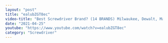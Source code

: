 ```yaml
---
layout: "post"
title: "ealubZGT8ec"
video-title: "Best Screwdriver Brand? (14 BRANDS) Milwaukee, Dewalt, Makita, Ryobi, Bosch, Pink Power, Metabo"
date: "2021-04-25"
youtube: "https://www.youtube.com/watch?v=ealubZGT8ec"
category: "Screwdriver"
---
```

<div class="space-y-1"></div>